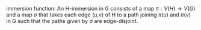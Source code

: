 immersion function:
An H-immersion in G consists of a map $\pi: V(H) \rightarrow V(G)$ and a map $\sigma$ that takes each edge (u,v) of H to a path joining $\pi(u)$ and $\pi(v)$ in G such that the paths given by $\sigma$ are edge-disjoint.
